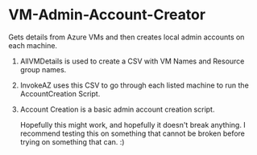 # VM-Admin-Account-Creator
Gets details from Azure VMs and then creates local admin accounts on each machine. 

1. AllVMDetails is used to create a CSV with VM Names and Resource group names. 

2. InvokeAZ uses this CSV to go through each listed machine to run the AccountCreation Script. 

3. Account Creation is a basic admin account creation script. 


    Hopefully this might work, and hopefully it doesn't break anything. I recommend testing this on something that cannot be broken before trying on something that can. :)
    